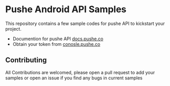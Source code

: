 # Pushe Android API Samples

This repository contains a few sample codes for pushe API to kickstart your project.

  * Documention for pushe API [docs.pushe.co][api]
  * Obtain your token from [conosle.pushe.co][console]


## Contributing

All Contributions are welcomed, please open a pull request to add your samples or open an issue if you find any bugs in current samples


[api]: http://docs.pushe.co/docs/mobile-api/send_notification/
[console]: https://console.pushe.co/
